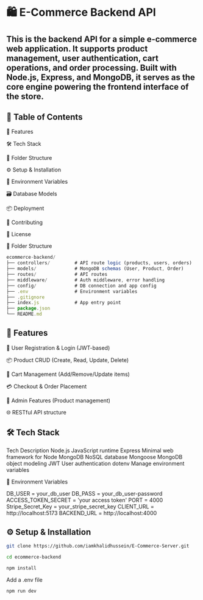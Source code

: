 # 🛍️ E-Commerce Backend API
## This is the backend API for a simple e-commerce web application. It supports product management, user authentication, cart operations, and order processing. Built with Node.js, Express, and MongoDB, it serves as the core engine powering the frontend interface of the store.

## 📑 Table of Contents

🚀 Features

🛠 Tech Stack

📁 Folder Structure

⚙️ Setup & Installation

🔐 Environment Variables

🗃️ Database Models

📦 Deployment

🤝 Contributing

📄 License


📁 Folder Structure

```js
ecommerce-backend/
├── controllers/         # API route logic (products, users, orders)
├── models/              # MongoDB schemas (User, Product, Order)
├── routes/              # API routes
├── middleware/          # Auth middleware, error handling
├── config/              # DB connection and app config
├── .env                 # Environment variables
├── .gitignore
├── index.js             # App entry point
├── package.json
└── README.md
```

## 🚀 Features

🔐 User Registration & Login (JWT-based)

📦 Product CRUD (Create, Read, Update, Delete)

🛒 Cart Management (Add/Remove/Update items)

💳 Checkout & Order Placement

🔎 Admin Features (Product management)

🌐 RESTful API structure


## 🛠 Tech Stack
Tech	    Description
Node.js	    JavaScript runtime
Express	    Minimal web framework for Node
MongoDB	    NoSQL database
Mongoose	MongoDB object modeling
JWT	User    authentication
dotenv	    Manage environment variables

🔐 Environment Variables

DB_USER = your_db_user
DB_PASS = your_db_user-password
ACCESS_TOKEN_SECRET = 'your access token'
PORT = 4000
Stripe_Secret_Key = your_stripe_secret_key
CLIENT_URL = http://localhost:5173
BACKEND_URL = http://localhost:4000

## ⚙️ Setup & Installation

```bash
git clone https://github.com/iamkhalidhussein/E-Commerce-Server.git
```

```bash
cd ecommerce-backend
```

```bash
npm install
```

Add a .env file

```bash
npm run dev
```